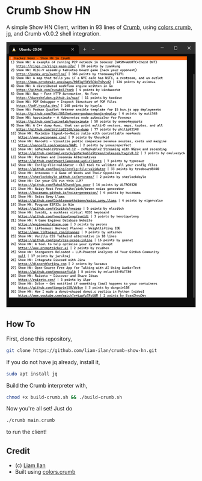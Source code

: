 # Crumb Show HN
A simple Show HN Client, written in 93 lines of [Crumb](https://github.com/liam-ilan/crumb), using [colors.crumb](https://github.com/ronilan/colors.crumb), [jq](https://jqlang.github.io/jq/), and Crumb v0.0.2 shell integration.

![Screenshot of result](./media/screenshot.png)

## How To
First, clone this repository,
```bash
git clone https://github.com/liam-ilan/crumb-show-hn.git
```

If you do not have jq already, install it,
```bash
sudo apt install jq
```

Build the Crumb interpreter with,
```bash
chmod +x build-crumb.sh && ./build-crumb.sh
```

Now you're all set! Just do
```bash
./crumb main.crumb
```
to run the client!

## Credit
- (c) [Liam Ilan](https://www.liamilan.com/)
- Built using [colors.crumb](https://github.com/ronilan/colors.crumb)